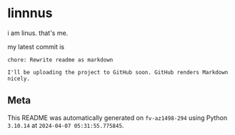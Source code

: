 # linnnus

i am linus. that's me.

my latest commit is

```
chore: Rewrite readme as markdown

I'll be uploading the project to GitHub soon. GitHub renders Markdown
nicely.
```

## Meta

This README was automatically generated on `fv-az1498-294` using Python
`3.10.14` at `2024-04-07 05:31:55.775845`.
